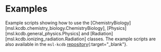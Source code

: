 # Examples

Example scripts showing how to use the [ChemistryBiology][msl.kcdb.chemistry_biology.ChemistryBiology], [Physics][msl.kcdb.general_physics.Physics] and [Radiation][msl.kcdb.ionizing_radiation.Radiation] classes. The example scripts are also available in the `msl-kcdb` [repository](https://github.com/MSLNZ/msl-kcdb/tree/main/examples){:target="_blank"}.
